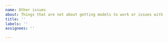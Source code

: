 ```yaml
---
name: Other issues
about: Things that are not about getting models to work or issues with inlists
title: ''
labels: ''
assignees: ''

---
```



